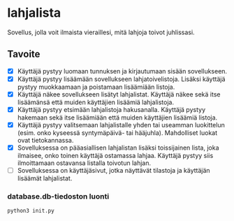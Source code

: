 # lahjalista
Sovellus, jolla voit ilmaista vieraillesi, mitä lahjoja toivot juhlissasi.

## Tavoite
- [x] Käyttäjä pystyy luomaan tunnuksen ja kirjautumaan sisään sovellukseen.
- [x] Käyttäjä pystyy lisäämään sovellukseen lahjatoivelistoja. Lisäksi käyttäjä pystyy muokkaamaan ja poistamaan lisäämiään listoja.
- [x] Käyttäjä näkee sovellukseen lisätyt lahjalistat. Käyttäjä näkee sekä itse lisäämänsä että muiden käyttäjien lisäämiä lahjalistoja.
- [x] Käyttäjä pystyy etsimään lahjalistoja hakusanalla. Käyttäjä pystyy hakemaan sekä itse lisäämiään että muiden käyttäjien lisäämiä listoja.
- [x] Käyttäjä pystyy valitsemaan lahjalistalle yhden tai useamman luokittelun (esim. onko kyseessä syntymäpäivä- tai hääjuhla). Mahdolliset luokat ovat tietokannassa.
- [x] Sovelluksessa on pääasiallisen lahjalistan lisäksi toissijainen lista, joka ilmaisee, onko toinen käyttäjä ostamassa lahjaa. Käyttäjä pystyy siis ilmoittamaan ostavansa listalla toivotun lahjan.
- [ ] Sovelluksessa on käyttäjäsivut, jotka näyttävät tilastoja ja käyttäjän lisäämät lahjalistat.

### database.db-tiedoston luonti
```
python3 init.py
```
